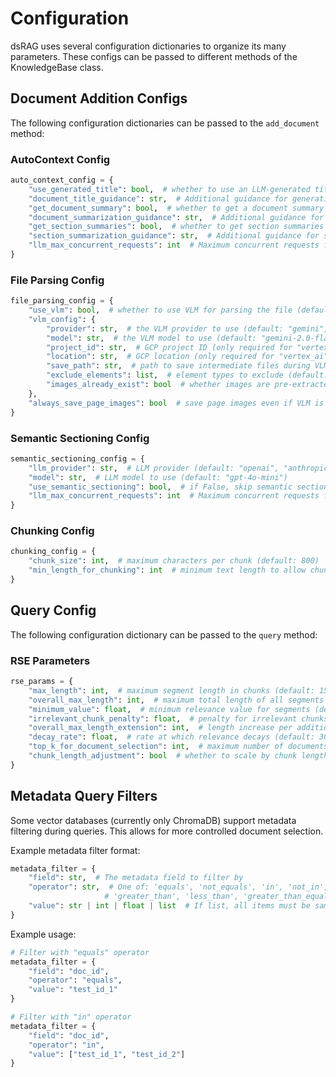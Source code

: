 # Configuration

dsRAG uses several configuration dictionaries to organize its many parameters. These configs can be passed to different methods of the KnowledgeBase class.

## Document Addition Configs

The following configuration dictionaries can be passed to the `add_document` method:

### AutoContext Config

```python
auto_context_config = {
    "use_generated_title": bool,  # whether to use an LLM-generated title if no title is provided (default: True)
    "document_title_guidance": str,  # Additional guidance for generating the document title (default: "")
    "get_document_summary": bool,  # whether to get a document summary (default: True)
    "document_summarization_guidance": str,  # Additional guidance for summarizing the document (default: "")
    "get_section_summaries": bool,  # whether to get section summaries (default: False)
    "section_summarization_guidance": str,  # Additional guidance for summarizing the sections (default: "")
    "llm_max_concurrent_requests": int  # Maximum concurrent requests for section summarization (default: 5)
}
```

### File Parsing Config

```python
file_parsing_config = {
    "use_vlm": bool,  # whether to use VLM for parsing the file (default: False)
    "vlm_config": {
        "provider": str,  # the VLM provider to use (default: "gemini", "vertex_ai" is also supported)
        "model": str,  # the VLM model to use (default: "gemini-2.0-flash")
        "project_id": str,  # GCP project ID (only required for "vertex_ai")
        "location": str,  # GCP location (only required for "vertex_ai")
        "save_path": str,  # path to save intermediate files during VLM processing
        "exclude_elements": list,  # element types to exclude (default: ["Header", "Footer"])
        "images_already_exist": bool  # whether images are pre-extracted (default: False)
    },
    "always_save_page_images": bool  # save page images even if VLM is not used (default: False)
}
```

### Semantic Sectioning Config

```python
semantic_sectioning_config = {
    "llm_provider": str,  # LLM provider (default: "openai", "anthropic" and "gemini" are also supported)
    "model": str,  # LLM model to use (default: "gpt-4o-mini")
    "use_semantic_sectioning": bool,  # if False, skip semantic sectioning (default: True)
    "llm_max_concurrent_requests": int  # Maximum concurrent requests for semantic sectioning (default: 5)
}
```

### Chunking Config

```python
chunking_config = {
    "chunk_size": int,  # maximum characters per chunk (default: 800)
    "min_length_for_chunking": int  # minimum text length to allow chunking (default: 2000)
}
```

## Query Config

The following configuration dictionary can be passed to the `query` method:

### RSE Parameters

```python
rse_params = {
    "max_length": int,  # maximum segment length in chunks (default: 15)
    "overall_max_length": int,  # maximum total length of all segments (default: 30)
    "minimum_value": float,  # minimum relevance value for segments (default: 0.5)
    "irrelevant_chunk_penalty": float,  # penalty for irrelevant chunks (0-1) (default: 0.18)
    "overall_max_length_extension": int,  # length increase per additional query (default: 5)
    "decay_rate": float,  # rate at which relevance decays (default: 30)
    "top_k_for_document_selection": int,  # maximum number of documents to consider (default: 10)
    "chunk_length_adjustment": bool  # whether to scale by chunk length (default: True)
}
```

## Metadata Query Filters

Some vector databases (currently only ChromaDB) support metadata filtering during queries. This allows for more controlled document selection.

Example metadata filter format:
```python
metadata_filter = {
    "field": str,  # The metadata field to filter by
    "operator": str,  # One of: 'equals', 'not_equals', 'in', 'not_in', 
                     # 'greater_than', 'less_than', 'greater_than_equals', 'less_than_equals'
    "value": str | int | float | list  # If list, all items must be same type
}
```

Example usage:
```python
# Filter with "equals" operator
metadata_filter = {
    "field": "doc_id",
    "operator": "equals",
    "value": "test_id_1"
}

# Filter with "in" operator
metadata_filter = {
    "field": "doc_id",
    "operator": "in",
    "value": ["test_id_1", "test_id_2"]
}
```